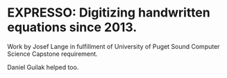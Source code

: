 # EXPRESSO: Digitizing handwritten equations since 2013.
Work by Josef Lange in fulfillment of University of Puget Sound Computer Science Capstone requirement.

Daniel Guilak helped too.
